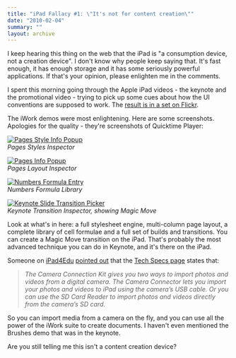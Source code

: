 ```yaml
---
title: "iPad Fallacy #1: \"It's not for content creation\""
date: "2010-02-04"
summary: ""
layout: archive
---
```


I keep hearing this thing on the web that the iPad is "a consumption device, not a creation device". I don't know why people keep saying that. It's fast enough, it has enough storage and it has some seriously powerful applications. If that's your opinion, please enlighten me in the comments.

I spent this morning going through the Apple iPad videos - the keynote and the promotional video - trying to pick up some cues about how the UI conventions are supposed to work. The [result is in a set on Flickr](http://www.flickr.com/photos/fraserspeirs/sets/72157623224262135/).

The iWork demos were most enlightening. Here are some screenshots. Apologies for the quality - they're screenshots of Quicktime Player:

[![Pages Style Info Popup](http://farm5.static.flickr.com/4007/4330165564_5dfd4f5d4f.jpg)](http://www.flickr.com/photos/fraserspeirs/4330165564/ "Numbers Style Info Popup by fraserspeirs, on Flickr")  
_Pages Styles Inspector_

[![Pages Info Popup](http://farm5.static.flickr.com/4068/4329431421_e21a4b180c.jpg)](http://www.flickr.com/photos/fraserspeirs/4329431421/ "Pages Info Popup by fraserspeirs, on Flickr")  
_Pages Layout Inspector_

[![Numbers Formula Entry](http://farm5.static.flickr.com/4036/4329431069_f7305d0e9d.jpg)](http://www.flickr.com/photos/fraserspeirs/4329431069/ "Numbers Formula Entry by fraserspeirs, on Flickr")  
_Numbers Formula Library_

[![Keynote Slide Transition Picker](http://farm5.static.flickr.com/4040/4329432005_254f452f92.jpg)](http://www.flickr.com/photos/fraserspeirs/4329432005/ "Keynote Slide Transition Picker by fraserspeirs, on Flickr")  
_Keynote Transition Inspector, showing Magic Move_

Look at what's in here: a full stylesheet engine, multi-column page layout, a complete library of cell formulae and a full set of builds and transitions. You can create a Magic Move transition on the iPad. That's probably the most advanced technique you can do in Keynote, and it's there on the iPad.

Someone on [iPad4Edu](http://ipad4edu.com/) [pointed out](http://ipad4edu.com/questions/37/what-options-are-there-for-getting-multimedia-content-onto-the-ipad-for-editing/65#65) that the [Tech Specs page](http://www.apple.com/ipad/specs/) states that:

> _The Camera Connection Kit gives you two ways to import photos and videos from a digital camera. The Camera Connector lets you import your photos and videos to iPad using the camera’s USB cable. Or you can use the SD Card Reader to import photos and videos directly from the camera’s SD card._

So you can import media from a camera on the fly, and you can use all the power of the iWork suite to create documents. I haven't even mentioned the Brushes demo that was in the keynote.

Are you still telling me this isn't a content creation device?
